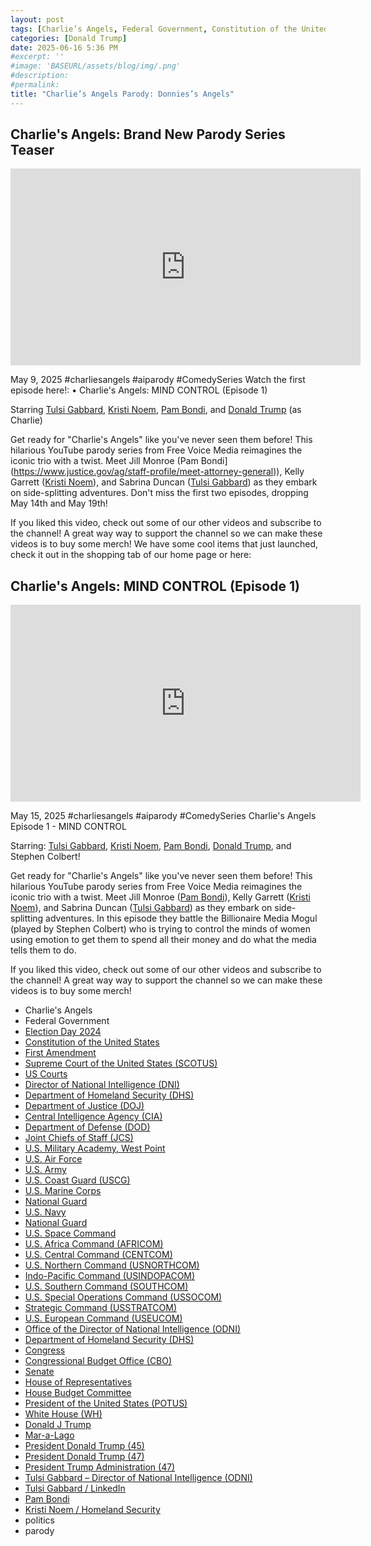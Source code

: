 ```yaml
---
layout: post
tags: [Charlie’s Angels, Federal Government, Constitution of the United States, First Amendment, Supreme Court of the United States (SCOTUS), US Courts, Director of National Intelligence (DNI), Department of Homeland Security (DHS), Department of Justice (DOJ), Central Intelligence Agency (CIA), Department of Defense (DOD), Joint Chiefs of Staff (JCS), GENERAL PAUL J. SELVA > Air Force > Biography Display, U.S. Army’s 250th Birthday Celebration, U.S. Military Academy West Point, U.S. Air Force, U.S. Army, U.S. Army’s 250th Birthday Celebration, U.S. Coast Guard (USCG), U.S. Marine Corps, National Guard, U.S. Navy, National Guard, U.S. Space Command, U.S. Africa Command (AFRICOM), U.S. Central Command (CENTCOM), U.S. Northern Command (USNORTHCOM), Indo-Pacific Command (USINDOPACOM), U.S. Southern Command (SOUTHCOM), U.S. Special Operations Command (USSOCOM), Strategic Command (USSTRATCOM), U.S. European Command (USEUCOM), Office of the Director of National Intelligence (ODNI), Department of Homeland Security (DHS), Congress, Congressional Budget Office (CBO), Senate, House of Representatives, House Budget Committee, President of the United States (POTUS), White House (WH), Donald J Trump, Mar-a-Lago, President Donald Trump (45), President Donald Trump (47), President Trump Administration (47), Tulsi Gabbard – Director of National Intelligence (ODNI), Tulsi Gabbard / LinkedIn, Pam Bondi, Kristi Noem / Homeland Security, politics, parody]
categories: [Donald Trump]
date: 2025-06-16 5:36 PM
#excerpt: ''
#image: 'BASEURL/assets/blog/img/.png'
#description:
#permalink:
title: "Charlie’s Angels Parody: Donnies’s Angels"
---
```



## Charlie's Angels: Brand New Parody Series Teaser

<iframe width="560" height="315" src="https://www.youtube.com/embed/pQD_VENEJeo?si=gQ1ghemxqSQgIsOr" title="YouTube video player" frameborder="0" allow="accelerometer; autoplay; clipboard-write; encrypted-media; gyroscope; picture-in-picture; web-share" referrerpolicy="strict-origin-when-cross-origin" allowfullscreen></iframe>

May 9, 2025  #charliesangels #aiparody #ComedySeries
Watch the first episode here!:    • Charlie's Angels: MIND CONTROL (Episode 1)  

Starring [Tulsi Gabbard](https://www.odni.gov/index.php/who-we-are/leadership/director-of-national-intelligence), [Kristi Noem](https://www.dhs.gov/person/kristi-noem), [Pam Bondi](https://www.justice.gov/ag/staff-profile/meet-attorney-general), and [Donald Trump](https://www.donaldjtrump.com/) (as Charlie)

Get ready for "Charlie's Angels" like you've never seen them before! This hilarious YouTube parody series from Free Voice Media reimagines the iconic trio with a twist. Meet Jill Monroe (Pam Bondi](https://www.justice.gov/ag/staff-profile/meet-attorney-general)), Kelly Garrett ([Kristi Noem](https://www.dhs.gov/person/kristi-noem)), and Sabrina Duncan ([Tulsi Gabbard](https://www.odni.gov/index.php/who-we-are/leadership/director-of-national-intelligence)) as they embark on side-splitting adventures. Don't miss the first two episodes, dropping May 14th and May 19th!

If you liked this video, check out some of our other videos and subscribe to the channel! 
A great way way to support the channel so we can make these videos is to buy some merch! We have some cool items that just launched, check it out in the shopping tab of our home page or here:

## Charlie's Angels: MIND CONTROL (Episode 1)

<iframe width="560" height="315" src="https://www.youtube.com/embed/gl9tP2h_1zw?si=NWo8q1rKpLZSVdyb" title="YouTube video player" frameborder="0" allow="accelerometer; autoplay; clipboard-write; encrypted-media; gyroscope; picture-in-picture; web-share" referrerpolicy="strict-origin-when-cross-origin" allowfullscreen></iframe>

May 15, 2025  #charliesangels #aiparody #ComedySeries
Charlie's Angels Episode 1 - MIND CONTROL

Starring: [Tulsi Gabbard](https://www.odni.gov/index.php/who-we-are/leadership/director-of-national-intelligence), [Kristi Noem](https://www.dhs.gov/person/kristi-noem), [Pam Bondi](https://www.justice.gov/ag/staff-profile/meet-attorney-general), [Donald Trump](https://www.donaldjtrump.com/), and Stephen Colbert!

Get ready for "Charlie's Angels" like you've never seen them before! This hilarious YouTube parody series from Free Voice Media reimagines the iconic trio with a twist. Meet Jill Monroe ([Pam Bondi](https://www.justice.gov/ag/staff-profile/meet-attorney-general)), Kelly Garrett ([Kristi Noem](https://www.dhs.gov/person/kristi-noem)), and Sabrina Duncan ([Tulsi Gabbard](https://www.odni.gov/index.php/who-we-are/leadership/director-of-national-intelligence)) as they embark on side-splitting adventures. In this episode they battle the Billionaire Media Mogul (played by Stephen Colbert) who is trying to control the minds of women using emotion to get them to spend all their money and do what the media tells them to do.

If you liked this video, check out some of our other videos and subscribe to the channel! 
A great way way to support the channel so we can make these videos is to buy some merch! 

- Charlie's Angels
- Federal Government 
- [Election Day 2024](https://www.fec.gov/resources/cms-content/documents/2024presgeresults.pdf)
- [Constitution of the United States](https://constitution.congress.gov/constitution/)
- [First Amendment](https://constitution.congress.gov/constitution/amendment-1/)
- [Supreme Court of the United States (SCOTUS)](https://www.supremecourt.gov/)
- [US Courts](https://www.uscourts.gov/)
- [Director of National Intelligence (DNI)](https://www.dni.gov)
- [Department of Homeland Security (DHS)](https://www.dhs.gov/)
- [Department of Justice (DOJ)](https://www.justice.gov/)
- [Central Intelligence Agency (CIA)](https://www.cia.gov/)
- [Department of Defense (DOD)](https://www.defense.gov/)
- [Joint Chiefs of Staff (JCS)](https://www.jcs.mil/)
- [U.S. Military Academy, West Point](https://www.westpoint.edu/)
- [U.S. Air Force](https://www.af.mil/)
- [U.S. Army](https://www.army.mil/)
- [U.S. Coast Guard (USCG)](https://www.uscg.mil/)
- [U.S. Marine Corps](https://www.marines.mil/)
- [National Guard](https://www.nationalguard.mil/)
- [U.S. Navy](https://www.navy.mil/)
- [National Guard](https://www.nationalguard.mil/)
- [U.S. Space Command](https://www.spacecom.mil/)
- [U.S. Africa Command (AFRICOM)](https://www.africom.mil/)
- [U.S. Central Command (CENTCOM)](https://www.centcom.mil/)
- [U.S. Northern Command (USNORTHCOM)](https://www.northcom.mil/)
- [Indo-Pacific Command (USINDOPACOM)](https://www.pacom.mil/)
- [U.S. Southern Command (SOUTHCOM)](http://www.southcom.mil/)
- [U.S. Special Operations Command (USSOCOM)](https://www.socom.mil/)
- [Strategic Command (USSTRATCOM)](http://www.stratcom.mil/)
- [U.S. European Command (USEUCOM)](https://www.eucom.mil/)
- [Office of the Director of National Intelligence (ODNI)](https://www.odni.gov/)
- [Department of Homeland Security (DHS)](https://www.dhs.gov/)
- [Congress](https://www.congress.gov/)
- [Congressional Budget Office (CBO)](https://www.cbo.gov/)
- [Senate](https://www.senate.gov/)
- [House of Representatives](https://www.house.gov/)
- [House Budget Committee ](https://budget.house.gov/)
- [President of the United States (POTUS)](https://www.whitehouse.gov/)
- [White House (WH)](https://www.whitehouse.gov/)
- [Donald J Trump](https://www.donaldjtrump.com/)
- [Mar-a-Lago](https://www.maralagoclub.com/)
- [President Donald Trump (45)](https://trumpwhitehouse.archives.gov/)
- [President Donald Trump (47)](https://www.whitehouse.gov/administration/donald-j-trump/)
- [President Trump Administration (47)](https://www.whitehouse.gov/administration/)
- [Tulsi Gabbard – Director of National Intelligence (ODNI)](https://www.odni.gov/index.php/who-we-are/leadership/director-of-national-intelligence)
- [Tulsi Gabbard / LinkedIn](https://www.linkedin.com/in/tulsigabbard/)
- [Pam Bondi](https://www.justice.gov/ag/staff-profile/meet-attorney-general)
- [Kristi Noem / Homeland Security](https://www.dhs.gov/person/kristi-noem)
- politics 
- parody 
